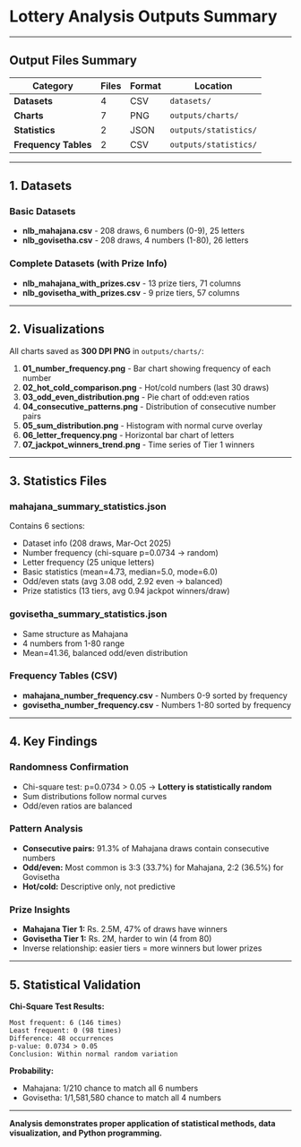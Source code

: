 # Lottery Analysis Outputs Summary

---

## Output Files Summary

| Category                   | Files | Format | Location                |
| -------------------------- | ----- | ------ | ----------------------- |
| **Datasets**         | 4     | CSV    | `datasets/`           |
| **Charts**           | 7     | PNG    | `outputs/charts/`     |
| **Statistics**       | 2     | JSON   | `outputs/statistics/` |
| **Frequency Tables** | 2     | CSV    | `outputs/statistics/` |

---

## 1. Datasets

### Basic Datasets

- **nlb_mahajana.csv** - 208 draws, 6 numbers (0-9), 25 letters
- **nlb_govisetha.csv** - 208 draws, 4 numbers (1-80), 26 letters

### Complete Datasets (with Prize Info)

- **nlb_mahajana_with_prizes.csv** - 13 prize tiers, 71 columns
- **nlb_govisetha_with_prizes.csv** - 9 prize tiers, 57 columns

---

## 2. Visualizations

All charts saved as **300 DPI PNG** in `outputs/charts/`:

1. **01_number_frequency.png** - Bar chart showing frequency of each number
2. **02_hot_cold_comparison.png** - Hot/cold numbers (last 30 draws)
3. **03_odd_even_distribution.png** - Pie chart of odd:even ratios
4. **04_consecutive_patterns.png** - Distribution of consecutive number pairs
5. **05_sum_distribution.png** - Histogram with normal curve overlay
6. **06_letter_frequency.png** - Horizontal bar chart of letters
7. **07_jackpot_winners_trend.png** - Time series of Tier 1 winners

---

## 3. Statistics Files

### mahajana_summary_statistics.json

Contains 6 sections:

- Dataset info (208 draws, Mar-Oct 2025)
- Number frequency (chi-square p=0.0734 → random)
- Letter frequency (25 unique letters)
- Basic statistics (mean=4.73, median=5.0, mode=6.0)
- Odd/even stats (avg 3.08 odd, 2.92 even → balanced)
- Prize statistics (13 tiers, avg 0.94 jackpot winners/draw)

### govisetha_summary_statistics.json

- Same structure as Mahajana
- 4 numbers from 1-80 range
- Mean=41.36, balanced odd/even distribution

### Frequency Tables (CSV)

- **mahajana_number_frequency.csv** - Numbers 0-9 sorted by frequency
- **govisetha_number_frequency.csv** - Numbers 1-80 sorted by frequency

---

## 4. Key Findings

### Randomness Confirmation

- Chi-square test: p=0.0734 > 0.05 → **Lottery is statistically random**
- Sum distributions follow normal curves
- Odd/even ratios are balanced

### Pattern Analysis

- **Consecutive pairs:** 91.3% of Mahajana draws contain consecutive numbers
- **Odd/even:** Most common is 3:3 (33.7%) for Mahajana, 2:2 (36.5%) for Govisetha
- **Hot/cold:** Descriptive only, not predictive

### Prize Insights

- **Mahajana Tier 1:** Rs. 2.5M, 47% of draws have winners
- **Govisetha Tier 1:** Rs. 2M, harder to win (4 from 80)
- Inverse relationship: easier tiers = more winners but lower prizes

---

## 5. Statistical Validation

**Chi-Square Test Results:**

```
Most frequent: 6 (146 times)
Least frequent: 0 (98 times)
Difference: 48 occurrences
p-value: 0.0734 > 0.05
Conclusion: Within normal random variation
```

**Probability:**

- Mahajana: 1/210 chance to match all 6 numbers
- Govisetha: 1/1,581,580 chance to match all 4 numbers

---

**Analysis demonstrates proper application of statistical methods, data visualization, and Python programming.**
